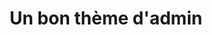 ---
title: |
  Un bon thème d'admin  
category: rd
year: 2023
sections:
    - content: |
        ## Contexte
        Dans la plupart des applications Web que nous développons, nous avons besoin d'un espace d'administration.
        Cet espace est traditionnellement moins soigné ergonomiquement et graphiquement que le front-office, puisqu'il est utilisé par beaucoup moins de personnes.
        Un thème pour ces espaces d'administration permet de réutiliser des composants graphiques et techniques, et donc de gagner du temps et de la qualité.
        Mais quel thème utiliser ?

        ## Critères

        ### Libre
        Le thème doit utiliser une licence libre, et si possible ne pas être une version gratuite d'un produit commercial.
        
        ### Pérenne
        Le thème doit s'appuyer sur Bootstrap 5, avec une communauté, et des mises à jour régulières.
        
        ### Léger
        Pages légères, peu de composants et de dépendances, ou alors modulables.

        ### Esthétique
        Espaces et typographies bien traitées, pas trop d'effet de mode.

        ## Possibilités
        Benchmark du 20 février 2023
        
        ### CoreUI
        [Github](https://github.com/coreui/coreui-free-bootstrap-admin-template) / 
        [Demo](https://coreui.io/demos/bootstrap/4.2/free/) /
        [Diagnostic 2,15 Mo](https://diagnostic.noesya.coop/b0910c95-d3ac-4af6-bb47-e66e241204ba)<br>
        11500 stars, dernier commit janvier 2023<br>
        Version gratuite d'un produit payant (CoreUI Pro)<br>
        Proche de Bootstrap, un peu brut de fonderie visuellement
        
        ### Material Dashboard 2
        [Github](https://github.com/creativetimofficial/material-dashboard) /
        [Demo](https://demos.creative-tim.com/material-dashboard/examples/dashboard.html) /
        [Diagnostic 1,02 Mo](https://diagnostic.noesya.coop/26d01120-473d-4c5f-b15b-20d2250966cc)<br>
        10400 stars, dernier commit octobre 2022<br>
        Version gratuite d'un produit payant<br>
        Rendu visuel très marqué, plutôt lourd (les couleurs comptent plus que les textes)
        
        ### Adminator
        [Github](https://github.com/puikinsh/Adminator-admin-dashboard) / 
        [Demo](https://colorlib.com/polygon/adminator/index.html) /
        [Diagnostic 947 ko](https://diagnostic.noesya.coop/dcbf4488-1e7d-4f21-8f73-178f5fc599a1)<br>
        4100 stars, dernier commit septembre 2021<br>
        Plutôt simple et clair, très blanc
        
        ### Volt
        [Github](https://github.com/themesberg/volt-bootstrap-5-dashboard) / 
        [Demo](https://demo.themesberg.com/volt/pages/dashboard/dashboard.html) /
        [Diagnostic 1,05 Mo](https://diagnostic.noesya.coop/cb3134f8-c80a-41c2-aab2-dedba5f1a137)<br>
        2500 stars, dernier commit janvier 2023<br>
        Version gratuite d'un produit payant<br>
        Pas mal, un peu lourd typographiquement et manque d'air
        
        ### Mazer
        [Github](https://github.com/zuramai/mazer) / 
        [Demo](https://zuramai.github.io/mazer/demo/) /
        [Diagnostic 5,76 Mo](https://diagnostic.noesya.coop/904a3921-ac19-481b-a664-b158d04ceba6)<br>
        1800 stars, dernier commit janvier 2023<br>
        Chouette mais un peu enfantin, avec dark mode
        
        ### AdminKit
        [Github](https://github.com/adminkit/adminkit) / 
        [Demo](https://demo.adminkit.io) /
        [Diagnostic 2,22 Mo](https://diagnostic.noesya.coop/5b90fc5b-3307-408c-875f-c3c317613458)<br>
        1100 stars, dernier commit août 2022<br>
        Plutôt calé, beaucoup de micro-animations
        
        ### Sneat
        [Github](https://github.com/themeselection/sneat-html-admin-template-free) / 
        [Demo](https://demos.themeselection.com/sneat-bootstrap-html-admin-template-free/html/) /
        [Diagnostic 1,31 Mo](https://diagnostic.noesya.coop/1eaba547-e6dc-42da-b807-436528cbb7a7)<br>
        505 stars, dernier commit février 2023 mais projet très récent<br>
        Version gratuite d'un thème pro.<br>
        Très joli
        
        ### Voler
        [Github](https://github.com/zuramai/voler)  / 
        [Demo](https://zuramai.github.io/voler/) /
        [Diagnostic 296 ko](https://diagnostic.noesya.coop/1eaba547-e6dc-42da-b807-436528cbb7a7)<br>
        457 stars, dernier commit août 2022<br>
        Animations bizarres, cadres dans les cadres, calages très approximatifs
        
        ### PlainAdmin
        [Github](https://github.com/PlainAdmin/plain-free-bootstrap-admin-template)  / 
        [Demo](https://demo.plainadmin.com/) /
        [Diagnostic 675 ko](https://diagnostic.noesya.coop/8b99e49d-ce16-4422-a5a7-bb685c96aece)<br>
        256 stars, dernier commit février 2023 mais projet très récent<br>
        Version gratuite d'un thème pro.<br>
        Transition très laide du menu, typos lisibles et assez grandes
        
        ### ArchitectUI
        [Github](https://github.com/DashboardPack/architectui-html-theme-free)  / 
        [Demo](https://demo.dashboardpack.com/architectui-html-free/) /
        [Diagnostic 538 ko](https://diagnostic.noesya.coop/7ab34dbf-45aa-4f16-b9fc-42c30ba5d66b)<br>
        250 stars, dernier commit août 2022<br>
        Version gratuite d'un thème pro.<br>
        Trop amateur

        ## Analyse

        ### Libre

        Les thèmes qui sont de purs projets libres sont :
        - Adminator
        - Mazer
        - Voler

        Les thèmes suivants sont des versions gratuites de thèmes payants :
        - AdminKit
        - CoreUI
        - Material Dashboard 2
        - Volt
        - Sneat
        - PlainAdmin
        - ArchitectUI

        ### Robuste

        Rassurant :
        - CoreUI
        - Material Dashboard 2
        - Volt
        - Mazer

        Pas sûr :
        - AdminKit (août 2022)
        - Sneat (petit projet très récent, 14 commits)
        - Voler (petit projet, août 2022)
        - PlainAdmin (petit projet très récent, 36 commits)

        Pas du tout :
        - Adminator (septembre 2021)
        - ArchitectUI (petit projet à l'abandon)

        ### Léger

        Idéal :
        - Voler (296 ko)
        - ArchitectUI (538 ko)
        - PlainAdmin (675 ko)
        - Adminator (947 ko)
        - Mazer (5,76 Mo mais 5 Mo d'images)

        Lourd :
        - Material Dashboard 2 (1,02 Mo)
        - Volt (1,05 Mo)
        - Sneat (1,31 Mo)
        - CoreUI (2,15 Mo)
        - AdminKit (2,22 Mo)

        ### Esthétique

        Chouette :
        - Sneat
        - AdminKit
        - Adminator

        Bof :
        - Mazer
        - Volt
        - CoreUI
        - Material Dashboard 2
        
        Pas dingue :
        - Voler
        - PlainAdmin
        - ArchitectUI

        ## Sélection

        ### Disqualifiés

        - ArchitectUI, abandonné et manque de qualité
        - PlainAdmin, pas très beau
        - Voler, pas très beau
        - Adminator, abandonné

        ### Qualifiés

        - Mazer (le seul purement libre)
        - CoreUI
        - Material Dashboard 2
        - Volt
        - AdminKit
        - Sneat

        On fait un essai avec Mazer !

---